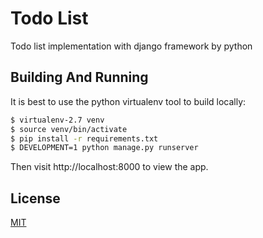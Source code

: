 # Todo List

Todo list implementation with django framework by python

## Building And Running

It is best to use the python virtualenv tool to build locally:

```bash
$ virtualenv-2.7 venv
$ source venv/bin/activate
$ pip install -r requirements.txt
$ DEVELOPMENT=1 python manage.py runserver
```
Then visit http://localhost:8000 to view the app.


## License
[MIT](https://choosealicense.com/licenses/mit/)
